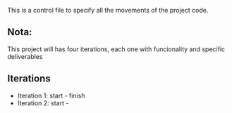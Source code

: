 This is a control file to specify all the movements of the project code.
## Nota:
This project will has four iterations, each one with funcionality and specific deliverables

## Iterations

- Iteration 1: start - finish  
- Iteration 2: start - 